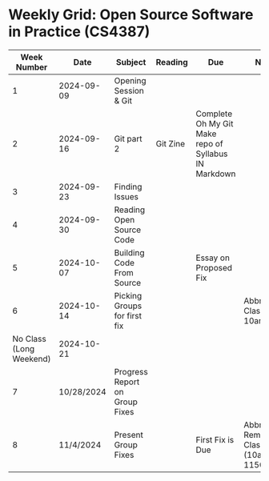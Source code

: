 # Weekly Grid: Open Source Software in Practice (CS4387)

| Week Number | Date       | Subject                     | Reading | Due                                                     | Notes |
|-------------|------------|-----------------------------|---------|---------------------------------------------------------|-------|
| 1           | 2024-09-09 | Opening Session & Git       |         |                                                         |       |
| 2           | 2024-09-16 | Git part 2                  | Git Zine| Complete Oh My Git<br>Make repo of Syllabus IN Markdown |       |
| 3           | 2024-09-23 | Finding Issues              |         |                                                         |       |
| 4           | 2024-09-30 | Reading Open Source Code    |         |                                                         |       |
| 5           | 2024-10-07 | Building Code From Source   |         | Essay on Proposed Fix                                   |       |
| 6           | 2024-10-14 | Picking Groups for first fix|         |                                    |  Abbreviated Class (830–10am)   |
| No Class (Long Weekend) | 2024-10-21 |
|7	          | 10/28/2024| 	Progress Report on Group Fixes |
|8	          |  11/4/2024 |  	Present Group Fixes	|         |	First Fix is Due |	Abbreviated Remote Class (10am-1150am)
